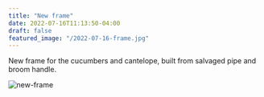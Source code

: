 ```yaml
---
title: "New frame"
date: 2022-07-16T11:13:50-04:00
draft: false
featured_image: "/2022-07-16-frame.jpg"
---
```


New frame for the cucumbers and cantelope, built from salvaged pipe and broom handle.

![new-frame](/2022-07-16-frame.jpg)

